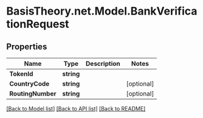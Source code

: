 # BasisTheory.net.Model.BankVerificationRequest

## Properties

Name | Type | Description | Notes
------------ | ------------- | ------------- | -------------
**TokenId** | **string** |  | 
**CountryCode** | **string** |  | [optional] 
**RoutingNumber** | **string** |  | [optional] 

[[Back to Model list]](../README.md#documentation-for-models) [[Back to API list]](../README.md#documentation-for-api-endpoints) [[Back to README]](../README.md)

